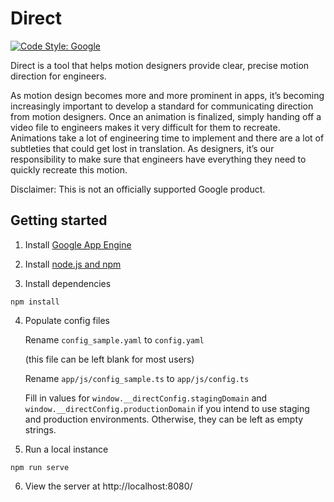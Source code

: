 # Direct

[![Code Style: Google](https://img.shields.io/badge/code%20style-google-blueviolet.svg)](https://github.com/google/gts)

Direct is a tool that helps motion designers provide clear, precise motion direction for engineers.

As motion design becomes more and more prominent in apps, it’s becoming increasingly important to develop a standard for communicating direction from motion designers. Once an animation is finalized, simply handing off a video file to engineers makes it very difficult for them to recreate. Animations take a lot of engineering time to implement and there are a lot of subtleties that could get lost in translation. As designers, it’s our responsibility to make sure that engineers have everything they need to quickly recreate this motion.

Disclaimer: This is not an officially supported Google product.

## Getting started

1. Install [Google App Engine](https://cloud.google.com/appengine/docs/flexible/python/download)

2. Install [node.js and npm](https://nodejs.org/)

3. Install dependencies

``` shell
npm install
```

4. Populate config files

    Rename `config_sample.yaml` to `config.yaml`

    (this file can be left blank for most users)


    Rename `app/js/config_sample.ts` to `app/js/config.ts`

    Fill in values for `window.__directConfig.stagingDomain` and `window.__directConfig.productionDomain` if you intend to use staging and production environments. Otherwise, they can be left as empty strings.


5. Run a local instance
``` shell
npm run serve
```

6. View the server at http://localhost:8080/
